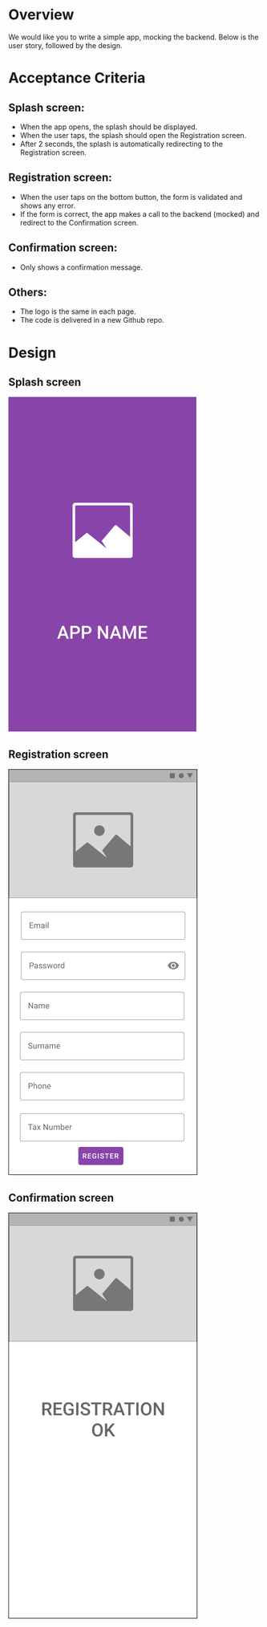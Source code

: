 # Overview
We would like you to write a simple app, mocking the backend. Below is the user story, followed by the design.

# Acceptance Criteria

## Splash screen:
- When the app opens, the splash should be displayed.
- When the user taps, the splash should open the Registration screen.
- After 2 seconds, the splash is automatically redirecting to the Registration screen.

## Registration screen:
- When the user taps on the bottom button, the form is validated and shows any error.
- If the form is correct, the app makes a call to the backend (mocked) and redirect to the Confirmation screen.

## Confirmation screen:
- Only shows a confirmation message.

## Others:
- The logo is the same in each page.
- The code is delivered in a new Github repo.

# Design

## Splash screen

<kbd>
<img src="./splash.png">
</kbd>

## Registration screen

<kbd>
<img src="./signup.png">
</kbd>

## Confirmation screen

<kbd>
<img src="./confirmation.png">
</kbd>

